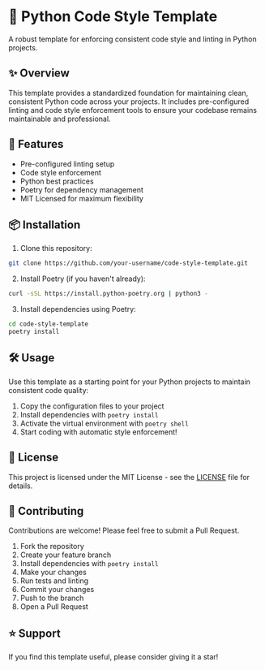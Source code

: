 # 🎨 Python Code Style Template

A robust template for enforcing consistent code style and linting in Python projects.

## ✨ Overview

This template provides a standardized foundation for maintaining clean, consistent Python code across your projects. It includes pre-configured linting and code style enforcement tools to ensure your codebase remains maintainable and professional.

## 🚀 Features

- Pre-configured linting setup
- Code style enforcement
- Python best practices
- Poetry for dependency management
- MIT Licensed for maximum flexibility

## 📦 Installation

1. Clone this repository:
```bash
git clone https://github.com/your-username/code-style-template.git
```

2. Install Poetry (if you haven't already):
```bash
curl -sSL https://install.python-poetry.org | python3 -
```

3. Install dependencies using Poetry:
```bash
cd code-style-template
poetry install
```

## 🛠️ Usage

Use this template as a starting point for your Python projects to maintain consistent code quality:

1. Copy the configuration files to your project
2. Install dependencies with `poetry install`
3. Activate the virtual environment with `poetry shell`
4. Start coding with automatic style enforcement!

## 📝 License

This project is licensed under the MIT License - see the [LICENSE](LICENSE) file for details.

## 🤝 Contributing

Contributions are welcome! Please feel free to submit a Pull Request.

1. Fork the repository
2. Create your feature branch
3. Install dependencies with `poetry install`
4. Make your changes
5. Run tests and linting
6. Commit your changes
7. Push to the branch
8. Open a Pull Request

## ⭐ Support

If you find this template useful, please consider giving it a star!
